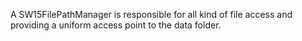 A SW15FilePathManager is responsible for all kind of file access and providing a uniform access point to the data folder.
